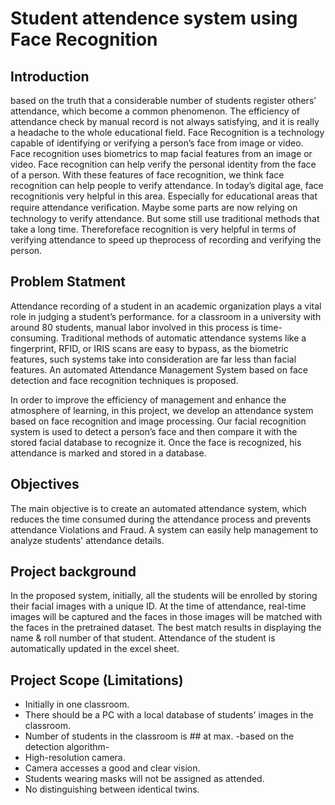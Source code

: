 

# Student attendence system using Face Recognition

## Introduction
based on the truth that a considerable number of students register others’ attendance, which become a common phenomenon. The efficiency of attendance check by manual record is not always satisfying, and it is really a headache to the whole educational field. 
Face Recognition is a technology capable of identifying or verifying a person’s face from image or video. Face recognition uses biometrics to map facial features from an image or video. Face recognition can help verify the personal identity from the face of a person. With these features of face recognition, we think face recognition can help people to verify attendance. In today’s digital age, face recognitionis very helpful in this area. Especially for educational areas that require attendance veriﬁcation. Maybe some parts are now relying on technology to verify attendance. But some still use traditional methods that take a long time. Thereforeface recognition is very helpful in terms of verifying attendance to speed up theprocess of recording and verifying the person.


## Problem Statment

Attendance recording of a student in an academic organization plays a vital role in judging a student’s performance. for a classroom in a university with around 80 students, manual labor involved in this process is time-consuming. Traditional methods of automatic attendance systems like a fingerprint, RFID, or IRIS scans are easy to bypass, as the biometric features, such systems take into consideration are far less than facial features. An automated Attendance Management System based on face detection and face recognition techniques is proposed.

In order to improve the efficiency of management and enhance the atmosphere of learning, in this project, we develop an attendance system based on face recognition and image processing. Our facial recognition system is used to detect a person’s face and then compare it with the stored facial database to recognize it. Once the face is recognized, his attendance is marked and stored in a database.


## Objectives

The main objective is to create an automated attendance system, which reduces the time consumed during the attendance process and prevents attendance Violations and Fraud. A system can easily help management to analyze students' attendance details.


## Project background

In the proposed system, initially, all the students will be enrolled by storing their facial images with a unique ID. At the time of attendance, real-time images will be captured and the faces in those images will be matched with the faces in the pretrained dataset. 
The best match results in displaying the name & roll number of that student. Attendance of the student is automatically updated in the excel sheet.


## Project Scope (Limitations)

- Initially in one classroom.
- There should be a PC with a local database of students' images in the classroom. 
- Number of students in the classroom is ## at max.   -based on the detection algorithm-
- High-resolution camera.
- Camera accesses a good and clear vision. 
- Students wearing masks will not be assigned as attended.
- No distinguishing between identical twins.












